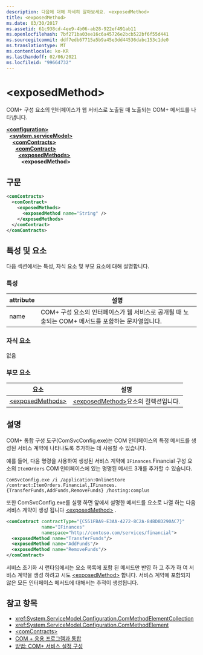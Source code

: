 ```yaml
---
description: 다음에 대해 자세히 알아보세요. <exposedMethod>
title: <exposedMethod>
ms.date: 03/30/2017
ms.assetid: 61c938cd-4ee9-4b06-ab28-922ef491ab11
ms.openlocfilehash: 7bf271ba03ee16c6a45726e2bcb522bf6f55d441
ms.sourcegitcommit: ddf7edb67715a5b9a45e3dd44536dabc153c1de0
ms.translationtype: MT
ms.contentlocale: ko-KR
ms.lasthandoff: 02/06/2021
ms.locfileid: "99664732"
---
```

# \<exposedMethod>

COM+ 구성 요소의 인터페이스가 웹 서비스로 노출될 때 노출되는 COM+ 메서드를 나타냅니다.  
  
[**\<configuration>**](../configuration-element.md)\
&nbsp;&nbsp;[**\<system.serviceModel>**](system-servicemodel.md)\
&nbsp;&nbsp;&nbsp;&nbsp;[**\<comContracts>**](comcontracts.md)\
&nbsp;&nbsp;&nbsp;&nbsp;&nbsp;&nbsp;[**\<comContract>**](comcontract.md)\
&nbsp;&nbsp;&nbsp;&nbsp;&nbsp;&nbsp;&nbsp;&nbsp;[**\<exposedMethods>**](exposedmethods.md)\
&nbsp;&nbsp;&nbsp;&nbsp;&nbsp;&nbsp;&nbsp;&nbsp;&nbsp;&nbsp;**\<exposedMethod>**  
  
## <a name="syntax"></a>구문  
  
```xml  
<comContracts>
  <comContract>
    <exposedMethods>
      <exposedMethod name="String" />
    </exposedMethods>
  </comContract>
</comContracts>
```  
  
## <a name="attributes-and-elements"></a>특성 및 요소  

 다음 섹션에서는 특성, 자식 요소 및 부모 요소에 대해 설명합니다.  
  
### <a name="attributes"></a>특성  
  
|attribute|설명|  
|---------------|-----------------|  
|name|COM+ 구성 요소의 인터페이스가 웹 서비스로 공개될 때 노출되는 COM+ 메서드를 포함하는 문자열입니다.|  
  
### <a name="child-elements"></a>자식 요소  

 없음  
  
### <a name="parent-elements"></a>부모 요소  
  
|요소|설명|  
|-------------|-----------------|  
|[\<exposedMethods>](exposedmethods.md)|[\<exposedMethod>](exposedmethod.md)요소의 컬렉션입니다.|  
  
## <a name="remarks"></a>설명  

 COM+ 통합 구성 도구(ComSvcConfig.exe)는 COM 인터페이스의 특정 메서드를 생성된 서비스 계약에 나타나도록 추가하는 데 사용할 수 있습니다.  
  
 예를 들어, 다음 명령을 사용하여 생성된 서비스 계약에 `IFinances`.Financial 구성 요소의 `ItemOrders` COM 인터페이스에 있는 명명된 메서드 3개를 추가할 수 있습니다.  
  
 `ComSvcConfig.exe /i /application:OnlineStore /contract:ItemOrders.Financial,IFinances.{TransferFunds,AddFunds,RemoveFunds} /hosting:complus`  
  
 또한 ComSvcConfig.exe를 실행 하면 앞에서 설명한 메서드를 요소로 나열 하는 다음 서비스 계약이 생성 됩니다 [\<exposedMethod>](exposedmethod.md) .  
  
```xml  
<comContract contractType="{C551FBA9-E3AA-4272-8C2A-84BD8D290AC7}"
             name="IFinances"
             namespace="http://contoso.com/services/financial">
  <exposedMethod name="TransferFunds"/>
  <exposedMethod name="AddFunds"/>
  <exposedMethod name="RemoveFunds"/>
</comContract>
```  
  
 서비스 초기화 시 런타임에서는 요소 목록에 포함 된 메서드만 반영 하 고 추가 하 여 서비스 계약을 생성 하려고 시도 [\<exposedMethod>](exposedmethod.md) 합니다. 서비스 계약에 포함되지 않은 모든 인터페이스 메서드에 대해서는 추적이 생성됩니다.  
  
## <a name="see-also"></a>참고 항목

- <xref:System.ServiceModel.Configuration.ComMethodElementCollection>
- <xref:System.ServiceModel.Configuration.ComMethodElement>
- [\<comContracts>](comcontracts.md)
- [COM + 응용 프로그램과 통합](../../../wcf/feature-details/integrating-with-com-plus-applications.md)
- [방법: COM+ 서비스 설정 구성](../../../wcf/feature-details/how-to-configure-com-service-settings.md)
